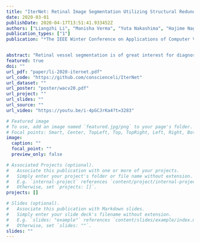 ```yaml
---
title: "IterNet: Retinal Image Segmentation Utilizing Structural Redundancy in Vessel Networks"
date: 2020-03-01
publishDate: 2020-04-17T13:51:41.933452Z
authors: ["Liangzhi Li", "Manisha Verma", "Yuta Nakashima", "Hajime Nagahara", "Ryo Kawasaki"]
publication_types: ["1"]
publication: "*The IEEE Winter Conference on Applications of Computer Vision*"


abstract: "Retinal vessel segmentation is of great interest for diagnosis of retinal vascular diseases. To further improve the performance of vessel segmentation, we propose IterNet, a new model based on UNet, with the ability to find obscured details of the vessel from the segmented vessel image itself, rather than the raw input image. IterNet consists of multiple iterations of a mini-UNet, which can be 4× deeper than the common UNet. IterNet also adopts the weight-sharing and skip-connection features to facilitate training; therefore, even with such a large architecture, IterNet can still learn from merely 10∼20 labeled images, without pre-training or any prior knowledge. IterNet achieves AUCs of 0.9816, 0.9851, and 0.9881 on three mainstream datasets, namely DRIVE, CHASE-DB1, and STARE, respectively, which currently are the best scores in the literature. The source code is available."
featured: true
doi: ""
url_pdf: "paper/li-2020-iternet.pdf"
url_code: "https://github.com/conscienceli/IterNet"
url_dataset: ""
url_poster: "poster/wacv20.pdf"
url_project: ""
url_slides: ""
url_source: ""
url_video: "https://youtu.be/i-4pGCJrKa4?t=3283"

# Featured image
# To use, add an image named `featured.jpg/png` to your page's folder. 
# Focal points: Smart, Center, TopLeft, Top, TopRight, Left, Right, BottomLeft, Bottom, BottomRight.
image:
  caption: ""
  focal_point: ""
  preview_only: false

# Associated Projects (optional).
#   Associate this publication with one or more of your projects.
#   Simply enter your project's folder or file name without extension.
#   E.g. `internal-project` references `content/project/internal-project/index.md`.
#   Otherwise, set `projects: []`.
projects: []

# Slides (optional).
#   Associate this publication with Markdown slides.
#   Simply enter your slide deck's filename without extension.
#   E.g. `slides: "example"` references `content/slides/example/index.md`.
#   Otherwise, set `slides: ""`.
slides: ""
---
```


